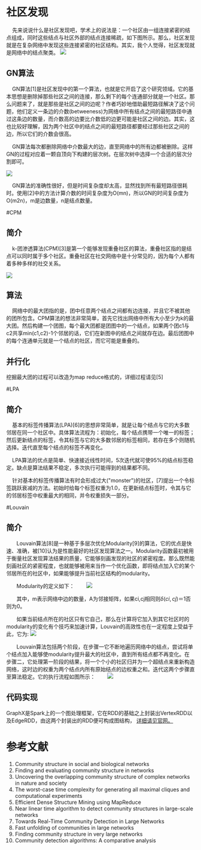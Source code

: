 # 社区发现
&#160;&#160;&#160;&#160;先来说说什么是社区发现吧，学术上的说法是：一个社区由一组连接紧密的结点组成，同时这些结点与社区外部的结点连接稀疏，如下图所示。那么，社区发现就是在复杂网络中发现这些连接紧密的社区结构。其实，我个人觉得，社区发现就是网络中的结点聚类。
![](http://7xnfbc.com1.z0.glb.clouddn.com/GN_1.png)

## GN算法

&#160;&#160;&#160;&#160;GN算法[1]是社区发现中的第一个算法，也就是它开启了这个研究领域。它的基本思想是删除掉那些社区之间的连接，那么剩下的每个连通部分就是一个社区。那么问题来了，就是那些是社区之间的边呢？作者巧妙地借助最短路径解决了这个问题，他们定义一条边的介数(betweeness)为网络中所有结点之间的最短路径中通过这条边的数量，而介数高的边要比介数低的边更可能是社区之间的边。其实，这也比较好理解，因为两个社区中的结点之间的最短路径都要经过那些社区之间的边，所以它们的介数会很高。

&#160;&#160;&#160;&#160;GN算法每次都删除网络中介数最大的边，直至网络中的所有边都被删除。这样GN的过程对应着一颗自顶向下构建的层次树。在层次树中选择一个合适的层次分割即可。

![](http://7xnfbc.com1.z0.glb.clouddn.com/GN_2.png)

&#160;&#160;&#160;&#160;GN算法的准确性很好，但是时间复杂度却太高，显然找到所有最短路径很耗时。使用[2]中的方法计算介数的时间复杂度为O(mn)，所以GN的时间复杂度为O(m2n)，m是边数量，n是结点数量。


#CPM
## 简介
&#160;&#160;&#160;&#160;k-团渗透算法(CPM)[3]是第一个能够发现重叠社区的算法，重叠社区指的是结点可以同时属于多个社区。重叠社区在社交网络中是十分常见的，因为每个人都有着多种多样的社交关系。

![](http://7xnfbc.com1.z0.glb.clouddn.com/CPM_1.png)

## 算法
&#160;&#160;&#160;&#160;网络中的最大团指的是，团中任意两个结点之间都有边连接，并且它不被其他的团所包含。CPM算法的想法非常简单，首先它找出网络中所有大小至少为k的最大团。然后构建一个团图，每个最大团都是团图中的一个结点，如果两个团c1与c2共享min(c1,c2)-1个邻居的话，它们在新图中的结点之间就存在边。最后团图中的每个连通单元就是一个结点的社区，而它可能是重叠的。

## 并行化
挖掘最大团的过程可以改造为map reduce格式的，详细过程请见[5]


#LPA
## 简介
&#160;&#160;&#160;&#160;基本的标签传播算法(LPA)[6]的思想非常简单，就是让每个结点与它的大多数邻居在同一个社区中。具体算法流程为：初始化，每个结点携带一个唯一的标签；然后更新结点的标签，令其标签与它的大多数邻居的标签相同，若存在多个则随机选择。迭代直至每个结点的标签不再变化。

&#160;&#160;&#160;&#160;LPA算法的优点是简单、快速接近线性时间，5次迭代就可使95%的结点标签稳定。缺点是算法结果不稳定，多次执行可能得到的结果都不同。

&#160;&#160;&#160;&#160;针对基本的标签传播算法有时会形成过大("monster")的社区，[7]提出一个令标签跳跃衰减的方法。初始时给每个标签权重为1.0，在更新结点标签时，令其与它的邻居标签中权重最大的相同，并令权重损失一部分。

#Louvain
## 简介
&#160; &#160; &#160; &#160;Louvain算法[8]是一种基于多层次优化Modularity[9]的算法，它的优点是快速、准确，被[10]认为是性能最好的社区发现算法之一。Modularity函数最初被用于衡量社区发现算法结果的质量，它能够刻画发现的社区的紧密程度。那么既然能刻画社区的紧密程度，也就能够被用来当作一个优化函数，即将结点加入它的某个邻居所在的社区中，如果能够提升当前社区结构的modularity。</br>

&#160; &#160; &#160; &#160;Modularity的定义如下：
&#160; &#160; &#160; &#160;![](http://7xnfbc.com1.z0.glb.clouddn.com/Louvain_1.png)

&#160; &#160; &#160; &#160;其中，m表示网络中边的数量，A为邻接矩阵，如果ci,cj相同则$\delta(ci,cj)$＝1否则为0。</br>

&#160; &#160; &#160; &#160;如果当前结点所在的社区只有它自己，那么在计算将它加入到其它社区时的modularity的变化有个技巧来加速计算，Louvain的高效性也在一定程度上受益于此，它为:
  ![](http://7xnfbc.com1.z0.glb.clouddn.com/Louvain_2.png)</br>

&#160; &#160; &#160; &#160;Louvain算法包括两个阶段，在步骤一它不断地遍历网络中的结点，尝试将单个结点加入能够使modularity提升最大的社区中，直到所有结点都不再变化。在步骤二，它处理第一阶段的结果，将一个个小的社区归并为一个超结点来重新构造网络，这时边的权重为两个结点内所有原始结点的边权重之和。迭代这两个步骤直至算法稳定。它的执行流程如图所示：
&#160; &#160; &#160; &#160;![](http://7xnfbc.com1.z0.glb.clouddn.com/Louvain_3.png)</br>

## 代码实现
GraphX是Spark上的一个图处理框架，它在RDD的基础之上封装出VertexRDD以及EdgeRDD，由这两个封装出的RDD便可构成图结构， [详细请见官网。](https://spark.apache.org/docs/latest/graphx-programming-guide.html)


# 参考文献
1. Community structure in social and biological networks
2. Finding and evaluating community structure in networks
3. Uncovering the overlapping community structure of complex networks in nature and society
4. The worst-case time complexity for generating all maximal cliques and computational experiments
5. Efficient Dense Structure Mining using MapReduce
6. Near linear time algorithm to detect community structures in large-scale networks
7. Towards Real-Time Community Detection in Large Networks
8. Fast unfolding of communities in large networks
9. Finding community structure in very large networks
10. Community detection algorithms: A comparative analysis


